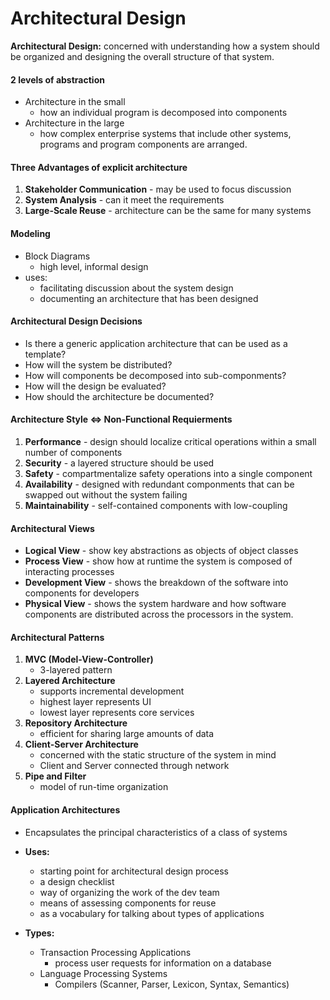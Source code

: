 # Architectural Design

**Architectural Design:** concerned with understanding how a system should be organized and designing the overall structure of that system.

#### 2 levels of abstraction
* Architecture in the small
    * how an individual program is decomposed into components
* Architecture in the large
    * how complex enterprise systems that include other systems,         programs and program components are arranged.

#### Three Advantages of explicit architecture

1. **Stakeholder Communication** - may be used to focus discussion
2. **System Analysis** - can it meet the requirements
3. **Large-Scale Reuse** - architecture can be the same for many systems

#### Modeling
* Block Diagrams
    * high level, informal design
* uses:
    * facilitating discussion about the system design
    * documenting an architecture that has been designed

#### Architectural Design Decisions
* Is there a generic application architecture that can be used as a template?
* How will the system be distributed?
* How will components be decomposed into sub-componments?
* How will the design be evaluated?
* How should the architecture be documented?

#### Architecture Style <=> Non-Functional Requierments

1. **Performance** - design should localize critical operations within a small number of components
2. **Security** - a layered structure should be used
3. **Safety** - compartmentalize safety operations into a single component
4. **Availability** - designed with redundant componments that can be swapped out without the system failing
5. **Maintainability** - self-contained components with low-coupling

#### Architectural Views
* **Logical View** - show key abstractions as objects of object classes
* **Process View** - show how at runtime the system is composed of interacting processes
* **Development View** - shows the breakdown of the software into components for developers
* **Physical View** - shows the system hardware and how software components are distributed across the processors in the system.

#### Architectural Patterns
1. **MVC (Model-View-Controller)**
    * 3-layered pattern
2. **Layered Architecture**
    * supports incremental development
    * highest layer represents UI
    * lowest layer represents core services
3. **Repository Architecture**
    * efficient for sharing large amounts of data
4. **Client-Server Architecture**
    * concerned with the static structure of the system in mind
    * Client and Server connected through network
5. **Pipe and Filter**
    * model of run-time organization

#### Application Architectures
* Encapsulates the principal characteristics of a class of systems

 * **Uses:**
    * starting point for architectural design process
    * a design checklist
    * way of organizing the work of the dev team
    * means of assessing components for reuse
    * as a vocabulary for talking about types of applications

* **Types:**
    * Transaction Processing Applications
        * process user requests for information on a database
    * Language Processing Systems
        * Compilers (Scanner, Parser, Lexicon, Syntax, Semantics)


